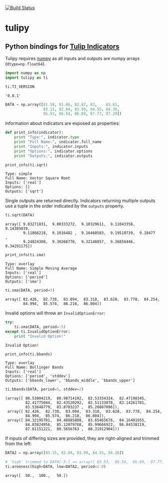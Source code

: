 [![Build Status](https://travis-ci.org/cirla/tulipy.svg?branch=master)](https://travis-ci.org/cirla/tulipy)

# tulipy

## Python bindings for [Tulip Indicators](https://tulipindicators.org/)

Tulipy requires [numpy](http://www.numpy.org/) as all inputs and outputs are numpy arrays (`dtype=np.float64`).


```python
import numpy as np
import tulipy as ti
```


```python
ti.TI_VERSION
```




    '0.8.1'




```python
DATA = np.array([81.59, 81.06, 82.87, 83,    83.61,
                 83.15, 82.84, 83.99, 84.55, 84.36,
                 85.53, 86.54, 86.89, 87.77, 87.29])
```

Information about indicators are exposed as properties:


```python
def print_info(indicator):
    print "Type:", indicator.type
    print "Full Name:", indicator.full_name
    print "Inputs:", indicator.inputs
    print "Options:", indicator.options
    print "Outputs:", indicator.outputs
```


```python
print_info(ti.sqrt)
```

    Type: simple
    Full Name: Vector Square Root
    Inputs: ['real']
    Options: []
    Outputs: ['sqrt']


Single outputs are returned directly. Indicators returning multiple outputs use
a tuple in the order indicated by the `outputs` property.


```python
ti.sqrt(DATA)
```




    array([ 9.03271831,  9.00333272,  9.10329611,  9.11043358,  9.14385039,
            9.11866218,  9.1016482 ,  9.16460583,  9.19510739,  9.18477   ,
            9.24824308,  9.30268778,  9.32148057,  9.36856446,  9.34291175])




```python
print_info(ti.sma)
```

    Type: overlay
    Full Name: Simple Moving Average
    Inputs: ['real']
    Options: ['period']
    Outputs: ['sma']



```python
ti.sma(DATA, period=5)
```




    array([ 82.426,  82.738,  83.094,  83.318,  83.628,  83.778,  84.254,
            84.994,  85.574,  86.218,  86.804])



Invalid options will throw an `InvalidOptionError`:


```python
try:
    ti.sma(DATA, period=-5)
except ti.InvalidOptionError:
    print "Invalid Option!"
```

    Invalid Option!



```python
print_info(ti.bbands)
```

    Type: overlay
    Full Name: Bollinger Bands
    Inputs: ['real']
    Options: ['period', 'stddev']
    Outputs: ['bbands_lower', 'bbands_middle', 'bbands_upper']



```python
ti.bbands(DATA, period=5, stddev=2)
```




    (array([ 80.53004219,  80.98714192,  82.53334324,  82.47198345,
             82.41775044,  82.43520292,  82.51133078,  83.14261781,
             83.53648779,  83.8703237 ,  85.28887096]),
     array([ 82.426,  82.738,  83.094,  83.318,  83.628,  83.778,  84.254,
             84.994,  85.574,  86.218,  86.804]),
     array([ 84.32195781,  84.48885808,  83.65465676,  84.16401655,
             84.83824956,  85.12079708,  85.99666922,  86.84538219,
             87.61151221,  88.5656763 ,  88.31912904]))



If inputs of differing sizes are provided, they are right-aligned and trimmed from the left:


```python
DATA2 = np.array([83.15, 82.84, 83.99, 84.55, 84.36])
```


```python
# 'high' trimmed to DATA[-5:] == array([ 85.53,  86.54,  86.89,  87.77,  87.29])
ti.aroonosc(high=DATA, low=DATA2, period=2.0)
```




    array([  50.,  100.,   50.])


